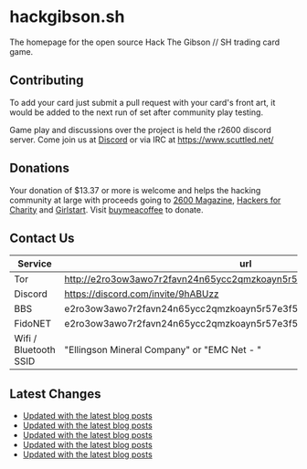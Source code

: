 # hackgibson.sh
The homepage for the open source Hack The Gibson // SH trading card game.


## Contributing

To add your card just submit a pull request with your card's front art, it would be added to the next run of set after community play testing.

Game play and discussions over the project is held the r2600 discord server. Come join us at [Discord](https://discord.com/invite/9hABUzz) or via IRC at https://www.scuttled.net/


## Donations

Your donation of $13.37 or more is welcome and helps the hacking community at large with proceeds going to [2600 Magazine](https://2600.com/), [Hackers for Charity](https://hackersforcharity.org) and [Girlstart](https://girlstart.org).  Visit [buymeacoffee](https://www.buymeacoffee.com/hackgibson.sh) to donate.


## Contact Us

Service | url
-|-
Tor | http://e2ro3ow3awo7r2favn24n65ycc2qmzkoayn5r57e3f56nvjwdcgg32ad.onion
Discord | https://discord.com/invite/9hABUzz
BBS | e2ro3ow3awo7r2favn24n65ycc2qmzkoayn5r57e3f56nvjwdcgg32ad.onion:23
FidoNET | e2ro3ow3awo7r2favn24n65ycc2qmzkoayn5r57e3f56nvjwdcgg32ad.onion:24554
Wifi / Bluetooth SSID | "Ellingson Mineral Company" or "EMC Net - <fidonet address>"

## Latest Changes
<!-- BLOG-POST-LIST:START -->
- [Updated with the latest blog posts](https://github.com/DFW2600/hackgibson.sh/commit/99b54a11e5c03570383224ad649ac1d65d93993d)
- [Updated with the latest blog posts](https://github.com/DFW2600/hackgibson.sh/commit/76bc046f9bd2c437a515fcd984d4a6ca2d32ca53)
- [Updated with the latest blog posts](https://github.com/DFW2600/hackgibson.sh/commit/2980849af97d133ef672352862e71a31579fb450)
- [Updated with the latest blog posts](https://github.com/DFW2600/hackgibson.sh/commit/b99ae3863387b3196c2e2f20b3e3e4584b0f7b07)
- [Updated with the latest blog posts](https://github.com/DFW2600/hackgibson.sh/commit/3f3bda39b97a7b9b372b18f784953d37d4048909)
<!-- BLOG-POST-LIST:END -->
